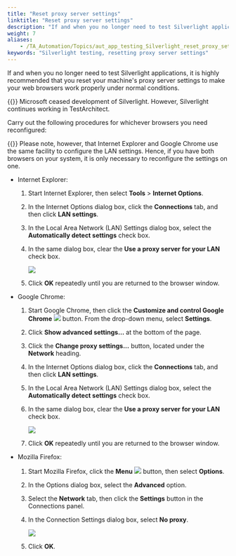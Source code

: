 ```yaml
--- 
title: "Reset proxy server settings"
linktitle: "Reset proxy server settings"
description: "If and when you no longer need to test Silverlight applications, it is highly recommended that you reset your machine's proxy server settings to make your web browsers work properly under normal conditions."
weight: 7
aliases: 
    - /TA_Automation/Topics/aut_app_testing_Silverlight_reset_proxy_settings.html
keywords: "Silverlight testing, resetting proxy server settings"
---
```


If and when you no longer need to test Silverlight applications, it is highly recommended that you reset your machine's proxy server settings to make your web browsers work properly under normal conditions.

{{<warning>}} Microsoft ceased development of Silverlight. However, Silverlight continues working in TestArchitect.

Carry out the following procedures for whichever browsers you need reconfigured:

{{<note>}} Please note, however, that Internet Explorer and Google Chrome use the same facility to configure the LAN settings. Hence, if you have both browsers on your system, it is only necessary to reconfigure the settings on one.

-   Internet Explorer:

    1.  Start Internet Explorer, then select **Tools** \> **Internet Options**.

    2.  In the Internet Options dialog box, click the **Connections** tab, and then click **LAN settings**.

    3.  In the Local Area Network \(LAN\) Settings dialog box, select the **Automatically detect settings** check box.

    4.  In the same dialog box, clear the **Use a proxy server for your LAN** check box.

        ![](/images/TA_Automation/Images/IE_reset_proxy_settings.png)

    5.  Click **OK** repeatedly until you are returned to the browser window.

-   Google Chrome:

    1.  Start Google Chrome, then click the **Customize and control Google Chrome** ![](/images/TA_Automation/Images/Chrome_btn.png) button. From the drop-down menu, select **Settings**.

    2.  Click **Show advanced settings…** at the bottom of the page.

    3.  Click the **Change proxy settings...** button, located under the **Network** heading.

    4.  In the Internet Options dialog box, click the **Connections** tab, and then click **LAN settings**.

    5.  In the Local Area Network \(LAN\) Settings dialog box, select the **Automatically detect settings** check box.

    6.  In the same dialog box, clear the **Use a proxy server for your LAN** check box.

        ![](/images/TA_Automation/Images/IE_reset_proxy_settings.png)

    7.  Click **OK** repeatedly until you are returned to the browser window.

-   Mozilla Firefox:

    1.  Start Mozilla Firefox, click the **Menu** ![](/images/TA_Automation/Images/btn.Firefox_Australis.menu.png) button, then select **Options**.

    2.  In the Options dialog box, select the **Advanced** option.

    3.  Select the **Network** tab, then click the **Settings** button in the Connections panel.

    4.  In the Connection Settings dialog box, select **No proxy**.

        ![](/images/TA_Automation/Images/FF_reset_proxy_settings.png)

    5.  Click **OK**.




